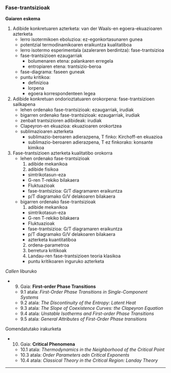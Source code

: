 ### Fase-trantsizioak

**Gaiaren eskema**


1. Adibide konkretuaren azterketa: van der Waals-en egoera-ekuazioaren azterketa  
    - lerro isotermikoen eboluzioa: ez-egonkortasunaren gunea  
    - potentzial termodinamikoaren eraikuntza kualitatiboa  
    - lerro isotermo esperimentala (azaleraren berdintza): fase-trantsizioa  
    - fase-trantsizioen ezaugarriak
      - bolumenaren etena: palankaren erregela  
      - entropiaren etena: trantsizio-beroa  
    - fase-diagrama: faseen guneak  
    - puntu kritikoa:  
      - definizioa  
      - lorpena  
      - egoera korrespondenteen legea  
2. Adibide konkretuan ondorioztatuaren orokorpena: fase-trantsizioen sailkapena  
    - lehen ordenako fase-trantsizioak: ezaugarriak, irudiak  
    - bigarren ordenako fase-trantsizioak: ezaugarriak, irudiak  
    - zenbait trantsizioren adibideak: irudiak  
    - Clapeyron-en ekuazioa: ekuazioaren orokortzea  
    - sublimazioaren azterketa  
       - sublimazio-beroaren adierazpena, T finko: Kirchoff-en ekuazioa  
       - sublimazio-beroaren adierazpena, T ez finkorako: konsante kimikoa  
3. Fase-trantsizioen azterketa kualitatibo orokorra  
     - lehen ordenako fase-trantsizioak  
        1. adibide mekanikoa  
        2. adibide fisikoa  
          - simtrikotasun-eza  
          - G-ren T-rekiko bilakaera  
          - Fluktuazioak  
          - fase-trantsizioa: G/T diagramaren eraikuntza  
          - p/T diagramako G/V delakoaren bilakaera  
     - bigarren ordenako fase-trantsizioak  
        1. adibide mekanikoa  
          - simtrikotasun-eza  
          - G-ren T-rekiko bilakaera  
          - Fluktuazioak  
          - fase-trantsizioa: G/T diagramaren eraikuntza  
          - p/T diagramako G/V delakoaren bilakaera  
          - azterketa kuantitatiboa
        2. ordena-parametroa  
        3. berretura kritikoak  
        4. Landau-ren fase-trantsizioen teoria klasikoa  
          - puntu kritikoaren inguruko azterketa

*Callen* liburuko  
  - 9. Gaia: **First-order Phase Transitions**  
    - 9.1 atala: *First-Order Phase Transitions in Single-Component Systems*  
    - 9.2 atala: *The Discontinuity of the Entropy: Latent Heat*  
    - 9.3 atala: *The Slope of Coexistence Curves: the Clapeyron Equation*  
    - 9.4 atala: *Unstable Isotherms and First-order Phase Transitions*  
    - 9.5 atala: *General Attributes of First-Order Phase transitions*  

Gomendatutako irakurketa
  - 10. Gaia: **Critical Phenomena**  
    - 10.1 atala: *Thermodynamics in the Neighborhood of the Critical Point*  
    - 10.3 atala: *Order Parameters adn Critical Exponents*  
    - 10.4 atala: *Classical Theory in the Critical Region: Landay Theory*  

_____________________________
